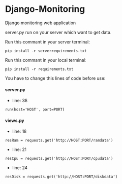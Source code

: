 # Django-Monitoring
Django monitoring web application

server.py run on your server which want to get data.

Run this commant in your server terminal:

```
pip install -r serverrequirements.txt
```

Run this commant in your local terminal:

```
pip install -r requirements.txt
```

You have to change this lines of code before use:

#### server.py 
 * line: 38  
```
run(host='HOST', port=PORT)
```
#### views.py
 * line: 18
```
resRam = requests.get('http://HOST:PORT/ramdata')
```
 * line: 21
```
resCpu = requests.get('http://HOST:PORT/cpudata')
```
 * line: 24 
```
resDisk = requests.get('http://HOST:PORT/diskdata')
```
